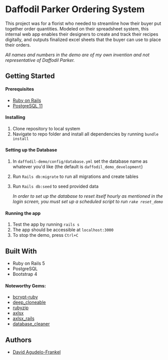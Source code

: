 # Daffodil Parker Ordering System
This project was for a florist who needed to streamline how their buyer put together order quantities. Modeled on their spreadsheet system, this internal web app enables their designers to create and track their recipes digitally, and outputs finalized excel sheets that the buyer can use to place their orders.

*All names and numbers in the demo are of my own invention and not representative of Daffodil Parker.*

## Getting Started
#### Prerequisites
* [Ruby on Rails](https://guides.rubyonrails.org/getting_started.html#installing-rails)  
* [PostgreSQL 11](https://www.postgresql.org/docs/11/tutorial-install.html) 

#### Installing
1. Clone repository to local system
2. Navigate to repo folder and install all dependencies by running `bundle install`

#### Setting up the Database
1. In `daffodil-demo/config/database.yml` set the database name as whatever you'd like (the default is `daffodil_demo_development`)  
2. Run `Rails db:migrate` to run all migrations and create tables  
3. Run `Rails db:seed` to seed provided data  

   *In order to set up the database to reset itself hourly as mentioned in the login screen, you must set up a scheduled script to run `rake reset_demo`*

#### Running the app
1. Test the app by running `rails s`
2. The app should be accessible at `localhost:3000`
3. To stop the demo, press `Ctrl+C`

## Built With
* Ruby on Rails 5
* PostgreSQL
* Bootstrap 4

#### Noteworthy Gems:
* [bcrypt-ruby](https://github.com/codahale/bcrypt-ruby) 
* [deep_cloneable](https://github.com/moiristo/deep_cloneable) 
* [rubyzip](https://github.com/rubyzip/rubyzip)
* [axlsx](https://github.com/randym/axlsx) 
* [axlsx_rails](https://github.com/caxlsx/axlsx_rails) 
* [database_cleaner](https://github.com/DatabaseCleaner/database_cleaner) 

## Authors
* [David Agudelo-Frankel](https://davidaf.com)  
